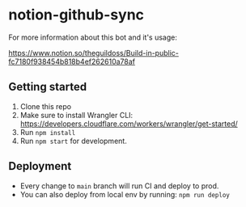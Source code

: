 # notion-github-sync

For more information about this bot and it's usage: 

https://www.notion.so/theguildoss/Build-in-public-fc7180f938454b818b4ef262610a78af


## Getting started

1. Clone this repo 
2. Make sure to install Wrangler CLI: https://developers.cloudflare.com/workers/wrangler/get-started/
3. Run `npm install`
4. Run `npm start` for development. 

## Deployment

- Every change to `main` branch will run CI and deploy to prod. 
- You can also deploy from local env by running: `npm run deploy` 